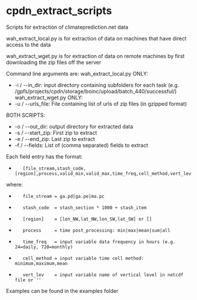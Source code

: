 # cpdn_extract_scripts
Scripts for extraction of climateprediction.net data

wah_extract_local.py is for extraction of data on machines that have direct access to the data

wah_extract_wget.py is for extraction of data on remote machines by first downloading the zip files off the server

Command line arguments are:
wah_extract_local.py ONLY:
- -i / --in_dir: input directory containing subfolders for each task (e.g. /gpfs/projects/cpdn/storage/boinc/upload/batch_440/successful/)
wah_extract_wget.py ONLY:
- -u / --urls_file: File containing list of urls of zip files (in gzipped format)

BOTH SCRIPTS:
- -o / --out_dir: output directory for extracted data
- -s / --start_zip: First zip to extract
- -e / --end_zip: Last zip to extract
- -f / --fields: List of (comma separated) fields to extract

Each field entry has the format:
-        [file_stream,stash_code,[region],process,valid_min,valid_max,time_freq,cell_method,vert_lev]'

where:
-        file_stream = ga.pd|ga.pe|ma.pc
-        stash_code  = stash_section * 1000 + stash_item
-        [region]    = [lon_NW,lat_NW,lon_SW,lat_SW] or []
-        process     = time post_processing: min|max|mean|sum|all
-        time_freq   = input variable data frequency in hours (e.g. 24=daily, 720=monthly)
-        cell_method = input variable time cell method: minimum,maximum,mean
-        vert_lev    = input variable name of vertical level in netcdf file or ''

Examples can be found in the examples folder
